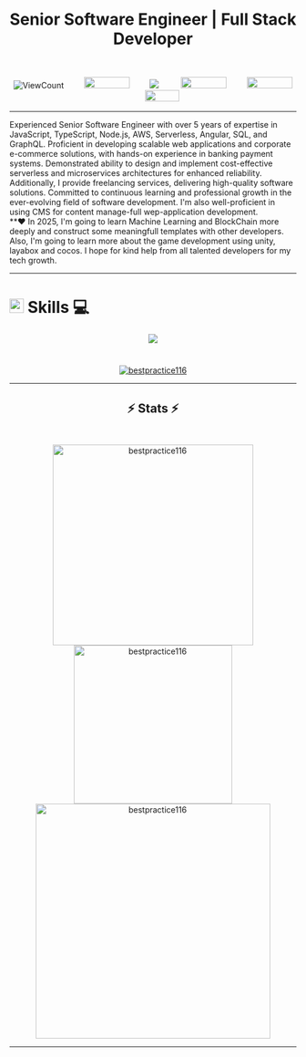 <div align="center">

   # Senior Software Engineer | Full Stack Developer
   <br>
   <p align="center"> 
      <p align="center">
       <img alt="ViewCount" src="https://views.whatilearened.today/views/github/bestpractice116/github-clone-count-badge.svg"> &nbsp;&nbsp;&nbsp;&nbsp;&nbsp;&nbsp;&nbsp; <a href="https://portfolio-y69r.onrender.com/"><img src="https://img.shields.io/badge/portfolio-1A2C34?style=for-the-badge&logo=prettier&logoColor=F7BA3E" width="80" height="20" /></a>  &nbsp;&nbsp;&nbsp;&nbsp;&nbsp;&nbsp;&nbsp; <a href="mailto:bestpractice8116@gmail.com"><img src="https://img.shields.io/badge/Email-me-red" /></a>  &nbsp;&nbsp;&nbsp;&nbsp;&nbsp;&nbsp;&nbsp;&nbsp; <a href="https://www.twitter.com/bestpractice116"><img src="https://img.shields.io/badge/Twitter-1DA1F2?style=for-the-badge&logo=twitter&logoColor=white" width="80" height="20" /></a>  &nbsp;&nbsp;&nbsp;&nbsp;&nbsp;&nbsp;&nbsp; <a href="https://www.linkedin.com/in/paul-breen-passion/"><img src="https://img.shields.io/badge/LinkedIn-0077B5?style=for-the-badge&logo=linkedin&logoColor=white" width="80" height="20" /></a>  &nbsp;&nbsp;&nbsp;&nbsp;&nbsp;&nbsp;&nbsp; <a href="https://www.github.com/bestpractice116"><img src="https://img.shields.io/badge/GitHub-100000?style=for-the-badge&logo=github&logoColor=white" width="60" height="20" /></a>  
   </p>
   </p>
</div>
<div align="center">
   <hr>
   <div align="left">
      Experienced Senior Software Engineer with over 5 years of expertise in JavaScript, TypeScript, Node.js, AWS, Serverless, Angular, SQL, and GraphQL. Proficient in developing scalable web applications and corporate e-commerce solutions, with hands-on experience in banking payment systems. Demonstrated ability to design and implement cost-effective serverless and microservices architectures for enhanced reliability. Additionally, I provide freelancing services, delivering high-quality software solutions. Committed to continuous learning and professional growth in the ever-evolving field of software development. I'm also well-proficient in using CMS for content manage-full wep-application development. 
      <br/>
      **❤️ In 2025, I'm going to learn Machine Learning and BlockChain more deeply and construct some meaningfull templates with other developers.
      Also, I'm going to learn more about the game development using unity, layabox and cocos. I hope for kind help from all talented developers for my tech growth.
   </div>
   <hr>
</div>

# <img src="https://media2.giphy.com/media/QssGEmpkyEOhBCb7e1/giphy.gif?cid=ecf05e47a0n3gi1bfqntqmob8g9aid1oyj2wr3ds3mg700bl&rid=giphy.gif" width ="25"><b> Skills</b> 💻

<p align="center">
  <a href="https://skillicons.dev">
    <img
      src="https://skillicons.dev/icons?i=c,cpp,java,html,css,bootstrap,js,php,mysql,cs,nodejs,react,matlab,eclipse,figma,aws,git,github,netlify,django,linux,ubuntu,bash,powershell,vscode,mongodb,mysql,tailwind,ts,express,figma,postman,redux,sass,visualstudio,vite,vscode,py,fastapi,angular,graphql,go,unity,jquery,laravel,next,wordpress,qt,lua,ruby,gatsby,net,docker,firebase,flutter,rust,kotlin,redis,nestjs,ai"
    />
  </a>
</p>


<h1></h1>
<p align="center">
  <a href="https://github-profile-trophy.vercel.app/?username=bestpractice116&theme=onedark&no-frame=false&no-bg=true&margin-w=4&row=2&column=-1">
    <img src="https://github-profile-trophy.vercel.app/?username=bestpractice116&theme=onedark&no-frame=false&no-bg=true&margin-w=4&row=2&column=-1" alt="bestpractice116" />
  </a>
</p>
<hr/>

<h2 align="center">⚡ Stats ⚡<br> <br/> </h2>
<div align=center>
  <img width=352  src="https://github-readme-stats.vercel.app/api?username=bestpractice116&theme=dark&hide_border=false&include_all_commits=false&count_private=false" alt="bestpractice116" />

  <img width=278  src="https://github-readme-stats.vercel.app/api/top-langs/?username=bestpractice116&theme=dark&hide_border=false&include_all_commits=false&count_private=false&layout=compact" alt="bestpractice116" />

  <img width=412 align="center" src="https://github-readme-streak-stats.herokuapp.com/?user=bestpractice116&theme=dark&hide_border=false" alt="bestpractice116" style="vertical-align: top;" />
<br>
</div>

<hr/>
